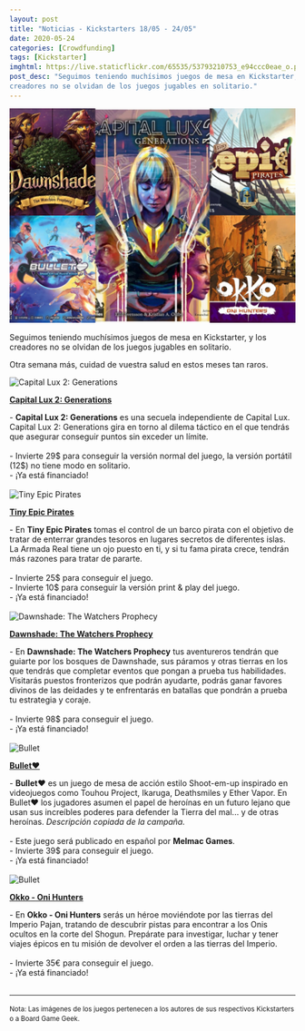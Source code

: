 ```yaml
---
layout: post
title: "Noticias - Kickstarters 18/05 - 24/05"
date: 2020-05-24
categories: [Crowdfunding]
tags: [Kickstarter]
imghtml: https://live.staticflickr.com/65535/53793210753_e94ccc0eae_o.png
post_desc: "Seguimos teniendo muchísimos juegos de mesa en Kickstarter, y los 
creadores no se olvidan de los juegos jugables en solitario."
---
```


![](https://raw.githubusercontent.com/mazmorreoensolitario/public-images/master/crowdfunding/crowdfunding-20-0518-0524.jpg)
<br>

Seguimos teniendo muchísimos juegos de mesa en Kickstarter, y los creadores no 
se olvidan de los juegos jugables en solitario.

Otra semana más, cuidad de vuestra salud en estos meses tan raros.

<div class="row">
    <div class="col-md-3">
        <img width="200" height="200"
            src="https://ksr-ugc.imgix.net/assets/029/183/344/5cc63e8e4e180c1e978a2d90c4369b04_original.jpg?ixlib=rb-2.1.0&w=680&fit=max&v=1590161287&auto=format&frame=1&q=92&s=c9b338391dc30cc73d65860a829094ea"
            class="img-thumbnail" alt="Capital Lux 2: Generations">
    </div>
    <div class="col-md-9">
        <p>
            <a target="_blank" 
                href="https://www.kickstarter.com/projects/aportagames/capital-lux-2-generations?ref=mazmorreoensolitario">
            <strong>Capital Lux 2: Generations</strong>
            </a>
        </p>
            - <strong>Capital Lux 2: Generations</strong> es una secuela
            independiente de Capital Lux. Capital Lux 2: Generations gira en
            torno al dilema táctico en el que tendrás que asegurar conseguir
            puntos sin exceder un límite.
            <br>
            <br>
            - Invierte 29$ para conseguir la versión normal del juego, la
            versión portátil (12$) no tiene modo en solitario.
            <br>
           - ¡Ya está financiado!
    </div>
</div>
<br>

<div class="row">
    <div class="col-md-3">
        <img width="200" height="200"
            src="https://ksr-ugc.imgix.net/assets/029/144/479/9720f76149a8945838cb07bc44438ced_original.jpg?ixlib=rb-2.1.0&w=680&fit=max&v=1589904893&auto=format&frame=1&q=92&s=711a79a817b39bc31bcd63c62014cde6"
            class="img-thumbnail" alt="Tiny Epic Pirates">
    </div>
    <div class="col-md-9">
        <p>
            <a target="_blank" 
                href="https://www.kickstarter.com/projects/coe/tiny-epic-pirates?ref=mazmorreoensolitario">
            <strong>Tiny Epic Pirates</strong>
            </a>
        </p>
            - En <strong>Tiny Epic Pirates</strong> tomas el control de un
            barco pirata con el objetivo de tratar de enterrar grandes tesoros
            en lugares secretos de diferentes islas. La Armada Real tiene un
            ojo puesto en ti, y si tu fama pirata crece, tendrán más razones
            para tratar de pararte.
            <br>
            <br>
            - Invierte 25$ para conseguir el juego.
            <br>
            - Invierte 10$ para conseguir la versión print & play del juego.
            <br>
           - ¡Ya está financiado!
    </div>
</div>
<br>

<div class="row">
    <div class="col-md-3">
        <img width="200" height="200"
            src="https://cf.geekdo-images.com/imagepage/img/NawU9AxBkNj86CV_j1PQ0WzRhHs=/fit-in/900x600/filters:no_upscale()/pic4768928.png"
            class="img-thumbnail" alt="Dawnshade: The Watchers Prophecy">
    </div>
    <div class="col-md-9">
        <p>
            <a target="_blank" 
                href="https://www.kickstarter.com/projects/highbornegames/dawnshade-the-watchers-prophecy?ref=mazmorreoensolitario">
            <strong>Dawnshade: The Watchers Prophecy</strong>
            </a>
        </p>
            - En <strong>Dawnshade: The Watchers Prophecy</strong> tus
            aventureros tendrán que guiarte por los bosques de Dawnshade, sus
            páramos y otras tierras en los que tendrás que completar eventos
            que pongan a prueba tus habilidades. Visitarás puestos fronterizos
            que podrán ayudarte, podrás ganar favores divinos de las deidades y
            te enfrentarás en batallas que pondrán a prueba tu estrategia y
            coraje.
            <br>
            <br>
            - Invierte 98$ para conseguir el juego.
            <br>
           - ¡Ya está financiado!
    </div>
</div>
<br>

<div class="row">
    <div class="col-md-3">
        <img width="200" height="200"
            src="https://ksr-ugc.imgix.net/assets/029/072/534/017987ca05885dc83c28ae307f75c99c_original.jpg?ixlib=rb-2.1.0&w=680&fit=max&v=1589394817&auto=format&frame=1&q=92&s=e2dcf4eda5f39e8584ed23c9b35b4e6d"
            class="img-thumbnail" alt="Bullet">
    </div>
    <div class="col-md-9">
        <p>
            <a target="_blank" 
                href="https://www.kickstarter.com/projects/level99games/bullet-a-shmup-inspired-board-game?ref=mazmorreoensolitario">
            <strong>Bullet♥︎</strong>
            </a>
        </p>
            - <strong>Bullet</strong>♥︎ es un juego de mesa de acción estilo
            Shoot-em-up inspirado en videojuegos como Touhou Project, Ikaruga,
            Deathsmiles y Ether Vapor. En Bullet♥ los jugadores asumen el papel
            de heroínas en un futuro lejano que usan sus increíbles poderes
            para defender la Tierra del mal... y de otras
            heroínas. <i>Descripción copiada de la campaña.</i>
            <br>
            <br>
            - Este juego será publicado en español por <strong>Melmac
            Games</strong>.
            <br>
            - Invierte 39$ para conseguir el juego.
            <br>
           - ¡Ya está financiado!
    </div>
</div>
<br>

<div class="row">
    <div class="col-md-3">
        <img width="200" height="200"
            src="https://ksr-ugc.imgix.net/assets/028/981/536/bbe4a0b690d70bd44f9a45b5946620bd_original.jpg?ixlib=rb-2.1.0&w=680&fit=max&v=1588766725&auto=format&frame=1&q=92&s=1a22ecb5f3d01839b8a092689c8bd6bf"
            class="img-thumbnail" alt="Bullet">
    </div>
    <div class="col-md-9">
        <p>
            <a target="_blank" 
                href="https://www.kickstarter.com/projects/359037226/okko-oni-hunters?ref=mazmorreoensolitario">
            <strong>Okko - Oni Hunters</strong>
            </a>
        </p>
            - En <strong>Okko - Oni Hunters</strong> serás un héroe moviéndote
            por las tierras del Imperio Pajan, tratando de descubrir pistas
            para encontrar a los Onis ocultos en la corte del Shogun. Prepárate
            para investigar, luchar y tener viajes épicos en tu misión de
            devolver el orden a las tierras del Imperio.
            <br>
            <br>
            - Invierte 35€ para conseguir el juego.
            <br>
           - ¡Ya está financiado!
    </div>
</div>
<br>


<hr>

<small>Nota: Las imágenes de los juegos pertenecen a los autores de sus
respectivos Kickstarters o a Board Game Geek.</small>
